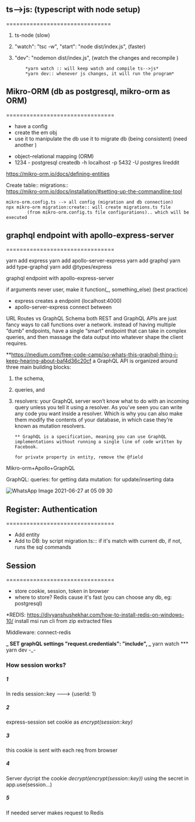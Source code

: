 ## ts-->js: (typescript with node setup)

===============================

1.  ts-node (slow)
2.  "watch": "tsc -w",
    "start": "node dist/index.js",
    (faster)

3.  "dev": "nodemon dist/index.js",
    (watch the changes and recompile )

            *yarn watch :: will keep watch and compile ts-->js*
            *yarn dev:: whenever js changes, it will run the program*

## Mikro-ORM (db as postgresql, mikro-orm as ORM)

================================

- have a config
- create the em obj
- use it to manipulate the db
  use it to migrate db (being consistent) (need another )

* object–relational mapping (ORM)
* 1234 - postgresql
  createdb -h localhost -p 5432 -U postgres lireddit

https://mikro-orm.io/docs/defining-entities

Create table:: migrations::  
 https://mikro-orm.io/docs/installation/#setting-up-the-commandline-tool

    mikro-orm.config.ts --> all config (migration and db connection)
    npx mikro-orm migration:create:: will create migrations.ts file
            (from mikro-orm.config.ts file configurations).. which will be executed

## graphql endpoint with apollo-express-server

================================

yarn add express
yarn add apollo-server-express
yarn add graphql
yarn add type-graphql
yarn add @types/express

graphql endpoint with apollo-express-server

if arguments never user, make it function(\_, something_else) (best practice)

- express creates a endpoint (localhost:4000)
- apollo-server-express connect between

URL Routes vs GraphQL Schema
both REST and GraphQL APIs are just fancy ways to call functions over a network.
instead of having multiple “dumb” endpoints, have a single “smart” endpoint that can take in complex queries, and then massage the data output into whatever shape the client requires.

\*\*https://medium.com/free-code-camp/so-whats-this-graphql-thing-i-keep-hearing-about-baf4d36c20cf
a GraphQL API is organized around three main building blocks:

1.  the schema,
2.  queries, and
3.  resolvers: your GraphQL server won’t know what to do with an
    incoming query unless you tell it using a resolver.
    As you’ve seen you can write any code you want inside a resolver.
    Which is why you can also make them modify the contents of
    your database, in which case they’re known as mutation resolvers.

        ** GraphQL is a specification, meaning you can use GraphQL implementations without running a single line of code written by Facebook.

        for private property in entity, remove the @field

Mikro-orm+Apollo+GraphQL

GraphQL:
queries: for getting data
mutation: for update/inserting data

![WhatsApp Image 2021-06-27 at 05 09 30](https://user-images.githubusercontent.com/31970636/123528046-72290a80-d706-11eb-831b-f02f852bb4f2.jpeg)

## Register: Authentication

================================

- Add entity
- Add to DB: by script
  migration.ts:::
  if it's match with current db,
  if not, runs the sql commands

## Session

================================

- store cookie, session, token in browser
- where to store? Redis cause it's fast
  (you can choose any db, eg: postgresql)

\*REDIS:
https://divyanshushekhar.com/how-to-install-redis-on-windows-10/
install msi
run cli from zip extracted files

Middleware: connect-redis

**_ SET graphQL settings "request.credentials": "include",
_** yarn watch
\*\*\* yarn dev
-\_-

### How session works?

##### 1

In redis
session::key ---> {userId: 1}

##### 2

express-session set cookie as _encrypt(session::key)_

##### 3

this cookie is sent with each req from browser

##### 4

Server dycript the cookie _decrypt(encrypt(session::key))_ using the secret in app.use(session...)

##### 5

If needed server makes request to Redis
